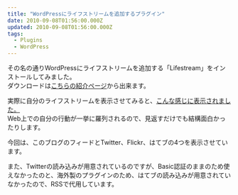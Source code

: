 ```yaml
---
title: "WordPressにライフストリームを追加するプラグイン"
date: 2010-09-08T01:56:00.000Z
updated: 2010-09-08T01:56:00.000Z
tags: 
  - Plugins
  - WordPress
---
```



その名の通りWordPressにライフストリームを追加する「Lifestream」をインストールしてみました。  
 ダウンロードは[こちらの紹介ページ](http://wordpress.org/extend/plugins/lifestream/)から出来ます。

実際に自分のライフストリームを表示させてみると、[こんな感じに表示されました。](http://blog.sus-happy.net/lifestream/)  
 Web上での自分の行動が一挙に羅列されるので、見返すだけでも結構面白かったりします。

今回は、このブログのフィードとTwitter、Flickr、はてブの4つを表示させています。

また、Twitterの読み込みが用意されているのですが、Basic認証のままのため使えなかったのと、海外製のプラグインのため、はてブの読み込みが用意されていなかったので、RSSで代用しています。


